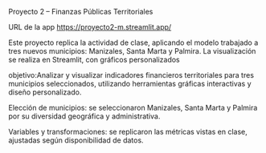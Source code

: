 Proyecto 2 – Finanzas Públicas Territoriales

URL de la app
https://proyecto2-m.streamlit.app/

Este proyecto replica la actividad de clase, aplicando el modelo trabajado a tres nuevos municipios: Manizales, Santa Marta y Palmira. La visualización se realiza en Streamlit, con gráficos personalizados

objetivo:Analizar y visualizar indicadores financieros territoriales para tres municipios seleccionados, utilizando herramientas gráficas interactivas y diseño personalizado.

Elección de municipios: se seleccionaron Manizales, Santa Marta y Palmira por su diversidad geográfica y administrativa.

Variables y transformaciones: se replicaron las métricas vistas en clase, ajustadas según disponibilidad de datos.